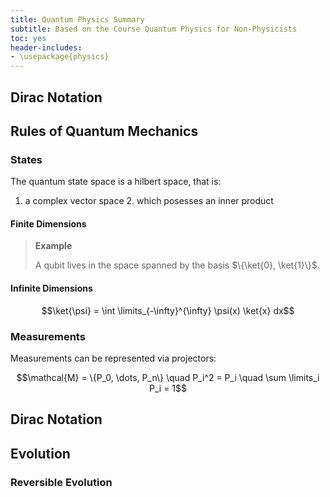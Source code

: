 ```yaml
---
title: Quantum Physics Summary
subtitle: Based on the Course Quantum Physics for Non-Physicists
toc: yes
header-includes:
- \usepackage{physics}
---
```


## Dirac Notation

## Rules of Quantum Mechanics

### States

The quantum state space is a hilbert space, that is:

1. a complex vector space 2. which posesses an inner product

#### Finite Dimensions

> **Example**
>
> A qubit lives in the space spanned by the basis $\{\ket{0}, \ket{1}\}$.

#### Infinite Dimensions

$$\ket{\psi} = \int \limits_{-\infty}^{\infty} \psi(x) \ket{x} dx$$

### Measurements

Measurements can be represented via projectors:

$$\mathcal{M} = \{P_0, \dots, P_n\} \quad P_i^2 = P_i \quad  \sum \limits_i P_i = 1$$

## Dirac Notation

## Evolution

### Reversible Evolution
